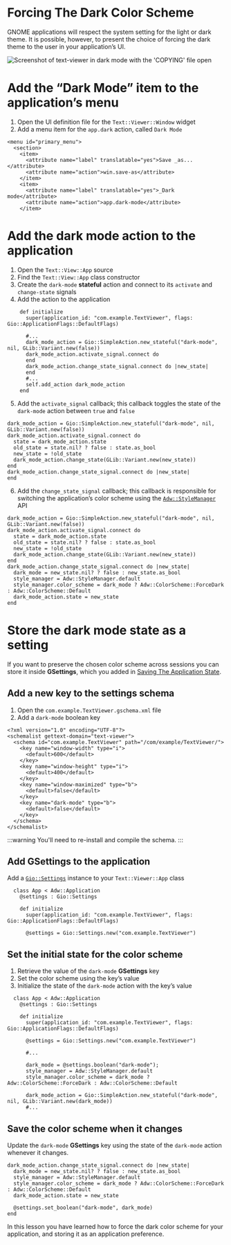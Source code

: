 # Forcing The Dark Color Scheme

GNOME applications will respect the system setting for the light or dark theme. It is possible, however, to present the choice of forcing the dark theme to the user in your application’s UI.

![Screenshot of text-viewer in dark mode with the 'COPYING' file open](/assets/en/dark_mode.png)

# Add the “Dark Mode” item to the application’s menu

1. Open the UI definition file for the `Text::Viewer::Window` widget
1. Add a menu item for the `app.dark` action, called `Dark Mode`

```xml{7-10}
<menu id="primary_menu">
  <section>
    <item>
      <attribute name="label" translatable="yes">Save _as...</attribute>
      <attribute name="action">win.save-as</attribute>
    </item>
    <item>
      <attribute name="label" translatable="yes">_Dark mode</attribute>
      <attribute name="action">app.dark-mode</attribute>
    </item>
```

# Add the dark mode action to the application

1. Open the `Text::View::App` source
1. Find the `Text::View::App` class constructor
1. Create the `dark-mode` **stateful** action and connect to its `activate` and `change-state` signals
1. Add the action to the application

```crystal{5-9,11}
    def initialize
      super(application_id: "com.example.TextViewer", flags: Gio::ApplicationFlags::DefaultFlags)

      #...
      dark_mode_action = Gio::SimpleAction.new_stateful("dark-mode", nil, GLib::Variant.new(false))
      dark_mode_action.activate_signal.connect do
      end
      dark_mode_action.change_state_signal.connect do |new_state|
      end
      #...
      self.add_action dark_mode_action
    end
```

5. Add the `activate_signal` callback; this callback toggles the state of the `dark-mode` action between `true` and `false`

```crystal{3-6}
dark_mode_action = Gio::SimpleAction.new_stateful("dark-mode", nil, GLib::Variant.new(false))
dark_mode_action.activate_signal.connect do
  state = dark_mode_action.state
  old_state = state.nil? ? false : state.as_bool
  new_state = !old_state
  dark_mode_action.change_state(GLib::Variant.new(new_state))
end
dark_mode_action.change_state_signal.connect do |new_state|
end
```

6. Add the `change_state_signal` callback; this callback is responsible for switching the application’s color scheme using the [`Adw::StyleManager`](https://libadwaita.geopjr.dev/docs/Adw/StyleManager.html) API

```crystal{9-12}
dark_mode_action = Gio::SimpleAction.new_stateful("dark-mode", nil, GLib::Variant.new(false))
dark_mode_action.activate_signal.connect do
  state = dark_mode_action.state
  old_state = state.nil? ? false : state.as_bool
  new_state = !old_state
  dark_mode_action.change_state(GLib::Variant.new(new_state))
end
dark_mode_action.change_state_signal.connect do |new_state|
  dark_mode = new_state.nil? ? false : new_state.as_bool
  style_manager = Adw::StyleManager.default
  style_manager.color_scheme = dark_mode ? Adw::ColorScheme::ForceDark : Adw::ColorScheme::Default
  dark_mode_action.state = new_state
end
```

# Store the dark mode state as a setting

If you want to preserve the chosen color scheme across sessions you can store it inside **GSettings**, which you added in [Saving The Application State](./saving_state).

## Add a new key to the settings schema

1. Open the `com.example.TextViewer.gschema.xml` file
1. Add a `dark-mode` boolean key

```xml{13-15}
<?xml version="1.0" encoding="UTF-8"?>
<schemalist gettext-domain="text-viewer">
  <schema id="com.example.TextViewer" path="/com/example/TextViewer/">
    <key name="window-width" type="i">
      <default>600</default>
    </key>
    <key name="window-height" type="i">
      <default>400</default>
    </key>
    <key name="window-maximized" type="b">
      <default>false</default>
    </key>
    <key name="dark-mode" type="b">
      <default>false</default>
    </key>
  </schema>
</schemalist>
```

:::warning
You'll need to re-install and compile the schema.
:::

## Add GSettings to the application

Add a [`Gio::Settings`](https://libadwaita.geopjr.dev/docs/Gio/Settings.html) instance to your `Text::Viewer::App` class

```crystal{2,7}
  class App < Adw::Application
    @settings : Gio::Settings

    def initialize
      super(application_id: "com.example.TextViewer", flags: Gio::ApplicationFlags::DefaultFlags)

      @settings = Gio::Settings.new("com.example.TextViewer")
```

## Set the initial state for the color scheme

1. Retrieve the value of the `dark-mode` **GSettings** key
1. Set the color scheme using the key’s value
1. Initialize the state of the `dark-mode` action with the key’s value

```crystal{11-13,15}
  class App < Adw::Application
    @settings : Gio::Settings

    def initialize
      super(application_id: "com.example.TextViewer", flags: Gio::ApplicationFlags::DefaultFlags)

      @settings = Gio::Settings.new("com.example.TextViewer")

      #...

      dark_mode = @settings.boolean("dark-mode");
      style_manager = Adw::StyleManager.default
      style_manager.color_scheme = dark_mode ? Adw::ColorScheme::ForceDark : Adw::ColorScheme::Default

      dark_mode_action = Gio::SimpleAction.new_stateful("dark-mode", nil, GLib::Variant.new(dark_mode))
      #...
```

## Save the color scheme when it changes

Update the `dark-mode` **GSettings** key using the state of the `dark-mode` action whenever it changes.

```crystal{7}
dark_mode_action.change_state_signal.connect do |new_state|
  dark_mode = new_state.nil? ? false : new_state.as_bool
  style_manager = Adw::StyleManager.default
  style_manager.color_scheme = dark_mode ? Adw::ColorScheme::ForceDark : Adw::ColorScheme::Default
  dark_mode_action.state = new_state

  @settings.set_boolean("dark-mode", dark_mode)
end
```

In this lesson you have learned how to force the dark color scheme for your application, and storing it as an application preference.
